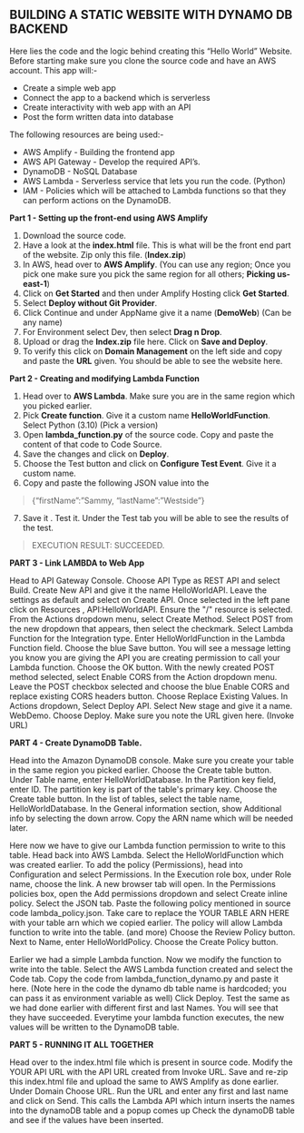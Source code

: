 
## BUILDING A STATIC WEBSITE WITH DYNAMO DB BACKEND

Here lies the code and the logic behind creating this “Hello World” Website. Before starting make sure you clone the source code and have an AWS account. This app will:-
- Create a simple web app
- Connect the app to a backend which is serverless
- Create interactivity with web app with an API
- Post the form written data into database

The following resources are being used:- 
+ AWS Amplify - Building the frontend app
+ AWS API Gateway - Develop the required API’s.
+ DynamoDB - NoSQL Database 
+ AWS Lambda - Serverless service that lets you run the code. (Python)
+ IAM - Policies which will be attached to Lambda functions so that they can perform actions on the DynamoDB.

**Part 1 - Setting up the front-end using AWS Amplify**


1. Download the source code.
1. Have a look at the **index.html** file. This is what will be the front end part of the website. Zip only this file. (**Index.zip**)
1. In AWS, head over to **AWS Amplify**. (You can use any region; Once you pick one make sure you pick the same region for all others; **Picking us-east-1**)
1. Click on **Get Started** and then under Amplify Hosting click **Get Started**.
1. Select **Deploy without Git Provider**.
1. Click Continue and under AppName give it a name (**DemoWeb**) (Can be any name)
1. For Environment select Dev, then select **Drag n Drop**.
1. Upload or drag the **Index.zip** file here. Click on **Save and Deploy**.
1. To verify this click on **Domain Management** on the left side and copy and paste the **URL** given. You should be able to see the website here.

**Part 2 - Creating and modifying Lambda Function**

1. Head over to **AWS Lambda**. Make sure you are in the same region which you picked earlier.
1. Pick **Create function**. Give it a custom name **HelloWorldFunction**. Select Python (3.10) (Pick a version) 
1. Open **lambda_function.py** of the source code. Copy and paste the content of that code to Code Source.
1. Save the changes and click on **Deploy**.
1. Choose the Test button and click on **Configure Test Event**. Give it a custom name.
1. Copy and paste the following JSON value into the 
> {“firstName”:”Sammy, “lastName”:”Westside”}
7. Save it . Test it. Under the Test tab you will be able to see the results of the test.
> EXECUTION RESULT: SUCCEEDED.


**PART 3 - Link LAMBDA to Web App**

Head to API Gateway Console.
Choose API Type as REST API and select Build.
Create New API and give it the name HelloWorldAPI.
Leave the settings as default and select on Create API.
Once selected in the left pane click on Resources , API:HelloWorldAPI.
Ensure the "/" resource is selected.
From the Actions dropdown menu, select Create Method.
Select POST from the new dropdown that appears, then select the checkmark.
Select Lambda Function for the Integration type.
Enter HelloWorldFunction in the Lambda Function field.
Choose the blue Save button.
You will see a message letting you know you are giving the API you are creating permission to call your Lambda function. Choose the OK button.
With the newly created POST method selected, select Enable CORS from the Action dropdown menu.
Leave the POST checkbox selected and choose the blue Enable CORS and replace existing CORS headers button. Choose Replace Existing Values.
In Actions dropdown, Select Deploy API.
Select New stage and give it a name. WebDemo.
Choose Deploy. Make sure you note the URL given here. (Invoke URL)

**PART 4 - Create DynamoDB Table.**

Head into the Amazon DynamoDB console.
Make sure you create your table in the same region you picked earlier.
Choose the Create table button.
Under Table name, enter HelloWorldDatabase.
In the Partition key field, enter ID. The partition key is part of the table's primary key.
Choose the Create table button.
In the list of tables, select the table name, HelloWorldDatabase.
In the General information section, show Additional info by selecting the down arrow.
Copy the ARN name which will be needed later.

Here now we have to give our Lambda function permission to write to this table.
Head back into AWS Lambda.
Select the HelloWorldFunction which was created earlier.
To add the policy (Permissions), head into Configuration and select Permissions.
In the Execution role box, under Role name, choose the link. A new browser tab will open.
In the Permissions policies box, open the Add permissions dropdown and select Create inline policy.
Select the JSON tab.
Paste the following policy mentioned in source code lambda_policy.json. Take care to replace the YOUR TABLE ARN HERE with your table arn which we copied earlier.
The policy will allow Lambda function to write into the table. (and more)
Choose the Review Policy button.
Next to Name, enter HelloWorldPolicy.
Choose the Create Policy button.

Earlier we had a simple Lambda function. Now we modify the function to write into the table. 
Select the AWS Lambda function created and select the Code tab.
Copy the code from lambda_function_dynamo.py and paste it here. (Note here in the code the dynamo db table name is hardcoded; you can pass it as environment variable as well)
Click Deploy.
Test the same as we had done earlier with different first and last Names. You will see that they have succeeded. Everytime your lambda function executes, the new values will be written to the DynamoDB table.

**PART 5 - RUNNING IT ALL TOGETHER**

Head over to the index.html file which is present in source code.
Modify the YOUR API URL with the API URL created from Invoke URL.
Save and re-zip this index.html file and upload the same to AWS Amplify as done earlier.
Under Domain Choose URL. Run the URL and enter any first and last name and click on Send. This calls the Lambda API which inturn inserts the names into the dynamoDB table and a popup comes up
Check the dynamoDB table and see if the values have been inserted. 



